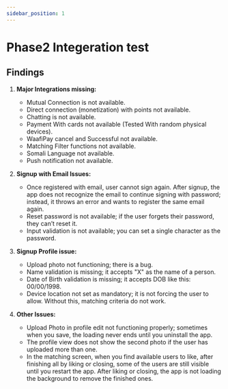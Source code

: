 ```yaml
---
sidebar_position: 1
---
```


# Phase2 Integeration test

## Findings

1. **Major Integrations missing:**
   - Mutual Connection is not available.
   - Direct connection (monetization) with points not available.
   - Chatting is not available.
   - Payment With cards not available (Tested With random physical devices).
   - WaafiPay cancel and Successful not available.
   - Matching Filter functions not available.
   - Somali Language not available.
   - Push notification not available.

2. **Signup with Email Issues:**
   - Once registered with email, user cannot sign again. After signup, the app does not recognize the email to continue signing with password; instead, it throws an error and wants to register the same email again.
   - Reset password is not available; if the user forgets their password, they can’t reset it.
   - Input validation is not available; you can set a single character as the password.

3. **Signup Profile issue:**
   - Upload photo not functioning; there is a bug.
   - Name validation is missing; it accepts "X" as the name of a person.
   - Date of Birth validation is missing; it accepts DOB like this: 00/00/1998.
   - Device location not set as mandatory; it is not forcing the user to allow. Without this, matching criteria do not work.

4. **Other Issues:**
   - Upload Photo in profile edit not functioning properly; sometimes when you save, the loading never ends until you uninstall the app.
   - The profile view does not show the second photo if the user has uploaded more than one.
   - In the matching screen, when you find available users to like, after finishing all by liking or closing, some of the users are still visible until you restart the app. After liking or closing, the app is not loading the background to remove the finished ones.

